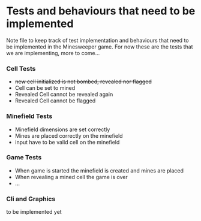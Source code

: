 # Tests and behaviours that need to be implemented

Note file to keep track of test implementation and behaviours that need to be implemented in the Minesweeper game.
For now these are the tests that we are implementing, more to come...

### Cell Tests
- ~~new cell initialized is not bombed, revealed nor flagged~~
- Cell can be set to mined
- Revealed Cell cannot be revealed again
- Revealed Cell cannot be flagged

### Minefield Tests
- Minefield dimensions are set correctly
- Mines are placed correctly on the minefield
- input have to be valid cell on the minefield

### Game Tests
- When game is started the minefield is created and mines are placed
- When revealing a mined cell the game is over
- ...

### Cli and Graphics
to be implemented yet
